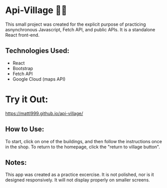 # Api-Village 🧑‍🌾

This small project was created for the explicit purpose of practicing asnynchronous Javascript, Fetch API, and public APIs. It is a standalone React front-end. 

## Technologies Used:
- React
- Bootstrap 
- Fetch API
- Google Cloud (maps API)

# Try it Out:

https://mattl999.github.io/api-village/ 

## How to Use:
To start, click on one of the buildings, and then follow the instructions once in the shop. 
To return to the homepage, click the "return to village button".


## Notes: 
This app was created as a practice excercise. It is not polished, nor is it designed responsively. It will not display properly on smaller screens.

